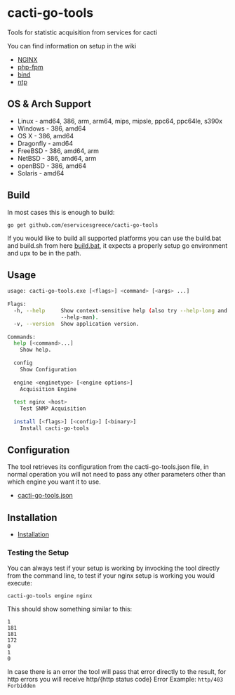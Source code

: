 cacti-go-tools
==============
Tools for statistic acquisition from services for cacti

You can find information on setup in the wiki
* [NGINX](https://github.com/eservicesgreece/cacti-go-tools/wiki/NGINX)
* [php-fpm](https://github.com/eservicesgreece/cacti-go-tools/wiki/php-fpm)
* [bind](https://github.com/eservicesgreece/cacti-go-tools/wiki/bind)
* [ntp](https://github.com/eservicesgreece/cacti-go-tools/wiki/ntp)

## OS & Arch Support
* Linux - amd64, 386, arm, arm64, mips, mipsle, ppc64, ppc64le, s390x
* Windows - 386, amd64
* OS X - 386, amd64
* Dragonfly - amd64
* FreeBSD - 386, amd64, arm
* NetBSD - 386, amd64, arm
* openBSD - 386, amd64
* Solaris - amd64

## Build
In most cases this is enough to build:
```
go get github.com/eservicesgreece/cacti-go-tools
```
If you would like to build all supported platforms you can use the build.bat and build.sh from here [build.bat](https://gist.github.com/gpant/2078fc6d1c77dd14ab30d83e538bddbc), it expects a properly setup go environment and upx to be in the path.

## Usage
```bash
usage: cacti-go-tools.exe [<flags>] <command> [<args> ...]            
                                                                      
Flags:                                                                
  -h, --help     Show context-sensitive help (also try --help-long and
                 --help-man).                                         
  -v, --version  Show application version.                            
                                                                      
Commands:                                                             
  help [<command>...]                                                 
    Show help.                                                        
                                                                      
  config                                                              
    Show Configuration                                                
                                                                      
  engine <enginetype> [<engine options>]                              
    Acquisition Engine                                                
                                                                      
  test nginx <host>                                                   
    Test SNMP Acquisition                                             
                                                                      
  install [<flags>] [<config>] [<binary>]                             
    Install cacti-go-tools                                            
```

## Configuration
The tool retrieves its configuration from the cacti-go-tools.json file, in normal operation you will not need to pass any other parameters other than which engine you want it to use.
* [cacti-go-tools.json](https://github.com/eservicesgreece/cacti-go-tools/wiki/Configuration)

## Installation
* [Installation](https://github.com/eservicesgreece/cacti-go-tools/wiki/Installation)

### Testing the Setup
You can always test if your setup is working by invocking the tool directly from the command line, to test if your nginx setup is working you would execute:
```bash
cacti-go-tools engine nginx
```
This should show something similar to this:
```
1
181
181
172
0
1
0
```
In case there is an error the tool will pass that error directly to the result, for http errors you will receive http/{http status code}
Error Example:
`http/403 Forbidden`